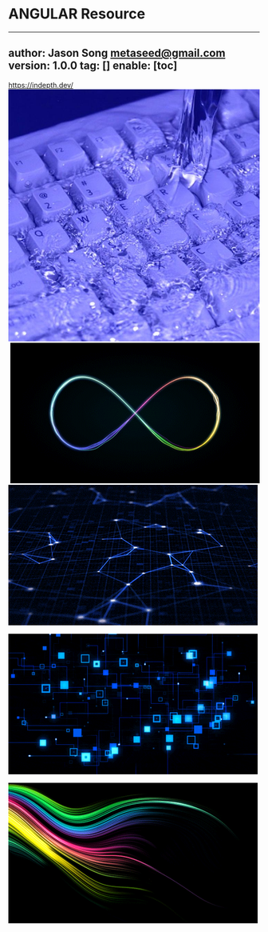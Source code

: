 # ANGULAR Resource
---
author: Jason Song <metaseed@gmail.com>
version: 1.0.0
tag: []
enable: [toc]
---
https://indepth.dev/
![]()![]()![]()![](https://raw.githubusercontent.com/metasong/iam-data/master/documents/313/image/81f0c2f4cabcede80d6586f0bf16a6a1.jpeg)
![]()
![]()![]()![](https://raw.githubusercontent.com/metasong/iam-data/master/documents/313/image/giphy%20(1).gif)
![](https://raw.githubusercontent.com/metasong/iam-data/master/documents/313/image/title-slide.gif)

![](https://raw.githubusercontent.com/metasong/iam-data/master/documents/313/image/xTiTnxpQ3ghPiB2Hp6.gif)

![](https://raw.githubusercontent.com/metasong/iam-data/master/documents/313/image/3o7qDNfxtNRtLVv8qs.gif)